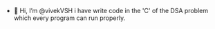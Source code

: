 - 👋 Hi, I’m @vivekVSH
i have write code in the 'C' of the DSA problem which every program can run properly.

<!---
vivekVSH/vivekVSH is a ✨ special ✨ repository because its `README.md` (this file) appears on your GitHub profile.
You can click the Preview link to take a look at your changes.
--->
